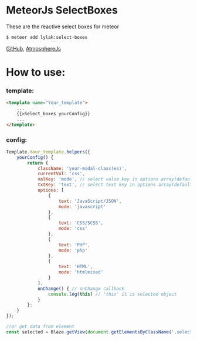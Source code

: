 # MeteorJs SelectBoxes

These are the reactive select boxes for meteor

```bash
$ meteor add lylak:select-boxes
```
[GitHub](https://github.com/stepanlylak/select-boxes), [AtmosphereJs](https://atmospherejs.com/lylak/select-boxes)
# **How to use:**

### template:
```html
<template name="Your_template">
    ...
    {{>Select_boxes yourConfig}}
    ...
</template>
```
### config:
```js
Template.Your_template.helpers({
    yourConfig() {
        return {
            className: 'your-modal-class(es)',
            currentVal: 'css',
            valKey: 'mode', // select value key in options array(default 'val')
            txtKey: 'text', // select text key in options array(default 'txt')
            options: [
                {
                    text: 'JavaScript/JSON',
                    mode: 'javascript'
                },
                {
                    text: 'CSS/SCSS',
                    mode: 'css'
                },
                {
                    text: 'PHP',
                    mode: 'php'
                },
                {
                    text: 'HTML',
                    mode: 'htmlmixed'
                }
            ],
            onChange() { // onChange callback
                console.log(this) // 'this' it is selected object
            }
        };
    }
});

//or get data from element
const selected = Blaze.getView(document.getElementsByClassName('.select-boxes')[0])._templateInstance.active.curValue
```
